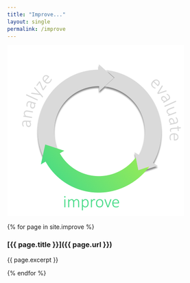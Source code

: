 ```yaml
---
title: "Improve..."
layout: single
permalink: /improve
---
```


![](/images/improve-phase.png)


{% for page in site.improve %}

### [{{ page.title }}]({{ page.url }})

{{ page.excerpt }}

{% endfor %}

